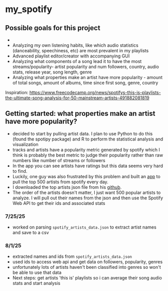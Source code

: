 # my_spotify

## Possible goals for this project

-
- Analyzing my own listening habits, like which audio statistics (danceability, speechiness, etc) are most prevalent in my playlists
- Advanced playlist editor/creator with accompanying GUI
- Analyzing what components of a song lead it to have the most streams/popularity- artist popularity and num followers, country, audio stats, release year, song length, genre
- Analyzing what properties make an artist have more popularity - amount of total songs, amount of albums, time since first song, genre, country

Inspiration: https://www.freecodecamp.org/news/spotifys-this-is-playlists-the-ultimate-song-analysis-for-50-mainstream-artists-491882081819

## Getting started: what properties make an artist have more popularity?

- decided to start by pulling artist data. I plan to use Python to do this (found the spotipy package) and R to perform the statistical analysis and visualization
- tracks and artists have a popularity metric generated by spotify which I think is probably the best metric to judge their popularity rather than raw numbers like number of streams or followers
- In the app you can see artists have ratings but this data seems very hard to find.
- Luckily, one guy was also frustrated by this problem and built an [app](https://eduardlupu.github.io/spotify-artists/) to pull the top 500 artists from spotify every day.
- I downloaded the top artists json file from his [github](https://github.com/EduardLupu/spotify-artists).
- The order of the artists doesn't matter, I just want 500 popular artists to analyze. I will pull out their names from the json and then use the Spotify Web API to get their ids and associated stats

### 7/25/25

- worked on parsing `spotify_artists_data.json` to extract artist names and save to a csv

### 8/1/25

- extracted names and ids from `spotify_artists_data.json`
- used ids to access web api and get data on followers, popularity, genres
- unfortunately lots of artists haven't been classified into genres so won't be able to use that data
- Next steps: get artists 'this is' playlists so i can average their song audio stats and start analysis
